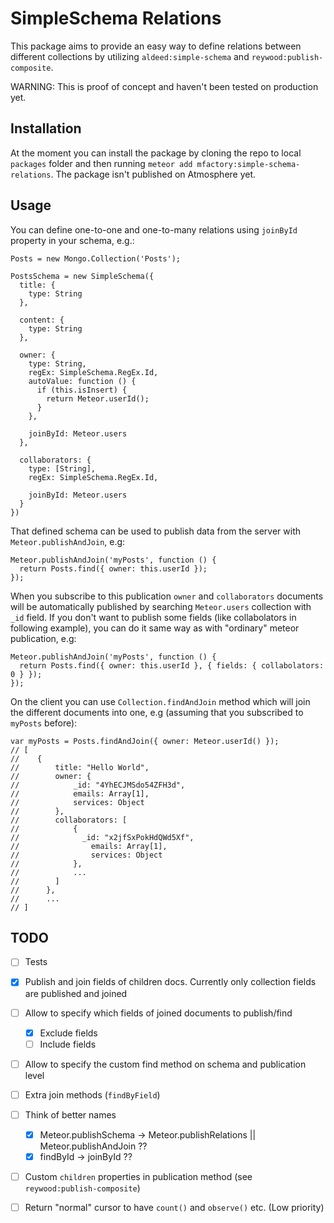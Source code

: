 SimpleSchema Relations
======================

This package aims to provide an easy way to define relations between different collections by utilizing `aldeed:simple-schema` and `reywood:publish-composite`.

WARNING: This is proof of concept and haven't been tested on production yet.

## Installation ##

At the moment you can install the package by cloning the repo to local `packages` folder and then running `meteor add mfactory:simple-schema-relations`. The package isn't published on Atmosphere yet.

## Usage ##

You can define one-to-one and one-to-many relations using `joinById` property in your schema, e.g.:

```
Posts = new Mongo.Collection('Posts');

PostsSchema = new SimpleSchema({
  title: {
    type: String
  },

  content: {
    type: String
  },

  owner: {
    type: String,
    regEx: SimpleSchema.RegEx.Id,
    autoValue: function () {
      if (this.isInsert) {
        return Meteor.userId();
      }
    },

    joinById: Meteor.users
  },

  collaborators: {
    type: [String],
    regEx: SimpleSchema.RegEx.Id,

    joinById: Meteor.users
  }
})
```

That defined schema can be used to publish data from the server with `Meteor.publishAndJoin`, e.g:

```
Meteor.publishAndJoin('myPosts', function () {
  return Posts.find({ owner: this.userId });
});
```

When you subscribe to this publication `owner` and `collaborators` documents will be automatically published by searching `Meteor.users` collection with `_id` field. If you don't want to publish some fields (like collabolators in following example), you can do it same way as with "ordinary" meteor publication, e.g:

```
Meteor.publishAndJoin('myPosts', function () {
  return Posts.find({ owner: this.userId }, { fields: { collabolators: 0 } });
});
```

On the client you can use `Collection.findAndJoin` method which will join the different documents into one, e.g (assuming that you subscribed to `myPosts` before):

```
var myPosts = Posts.findAndJoin({ owner: Meteor.userId() });
// [
//    {
//        title: "Hello World",
//        owner: {
//            _id: "4YhECJMSdo54ZFH3d",
//            emails: Array[1],
//            services: Object
//        },
//        collaborators: [
//            {
//              _id: "x2jfSxPokHdQWd5Xf",
//                emails: Array[1],
//                services: Object
//            },
//            ...
//        ]
//      },
//      ...
// ]
```

## TODO ##

- [ ] Tests
- [x] Publish and join fields of children docs. Currently only collection fields are published and joined
- [ ] Allow to specify which fields of joined documents to publish/find
  - [x] Exclude fields
  - [ ] Include fields
- [ ] Allow to specify the custom find method on schema and publication level
- [ ] Extra join methods (`findByField`)
- [ ] Think of better names
  - [x] Meteor.publishSchema -> Meteor.publishRelations || Meteor.publishAndJoin ??
  - [x] findById -> joinById ??
- [ ] Custom `children` properties in publication method (see `reywood:publish-composite`)
- [ ] Return "normal" cursor to have `count()` and `observe()` etc. (Low priority)

